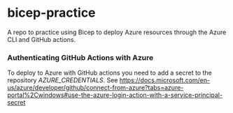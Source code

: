 # bicep-practice
 A repo to practice using Bicep to deploy Azure resources through the Azure CLI and GitHub actions.

### Authenticating GitHub Actions with Azure 
To deploy to Azure with GitHub actions you need to add a secret to the repository *AZURE_CREDENTIALS*. 
See https://docs.microsoft.com/en-us/azure/developer/github/connect-from-azure?tabs=azure-portal%2Cwindows#use-the-azure-login-action-with-a-service-principal-secret
